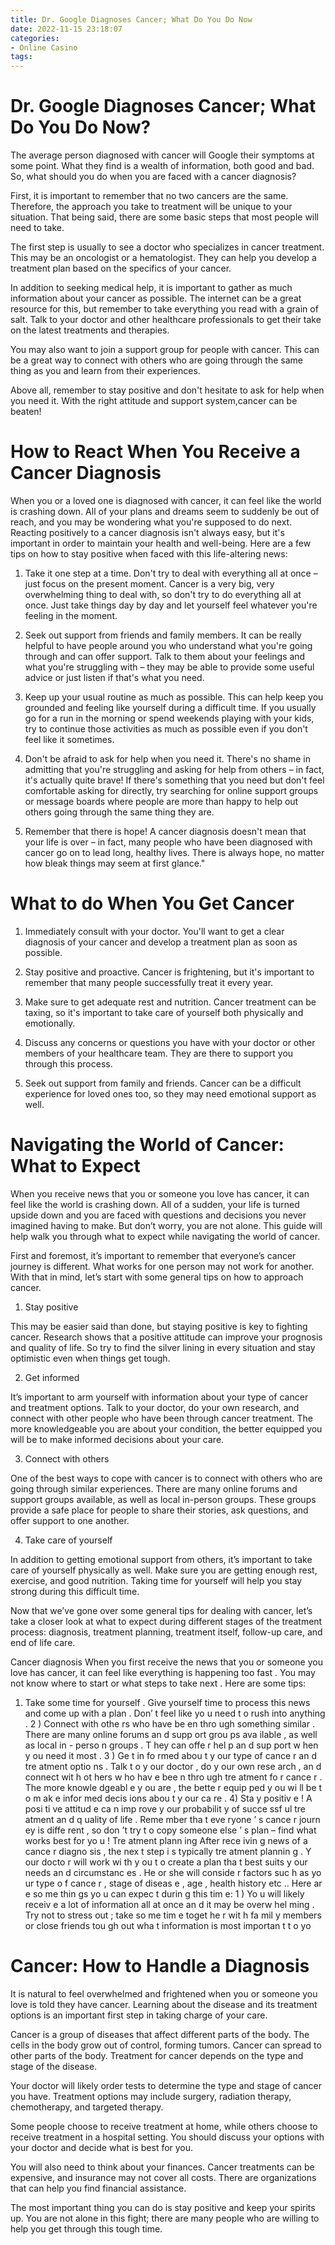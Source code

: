 ```yaml
---
title: Dr. Google Diagnoses Cancer; What Do You Do Now
date: 2022-11-15 23:18:07
categories:
- Online Casino
tags:
---
```



#  Dr. Google Diagnoses Cancer; What Do You Do Now?

The average person diagnosed with cancer will Google their symptoms at some point. What they find is a wealth of information, both good and bad. So, what should you do when you are faced with a cancer diagnosis?

First, it is important to remember that no two cancers are the same. Therefore, the approach you take to treatment will be unique to your situation. That being said, there are some basic steps that most people will need to take.

The first step is usually to see a doctor who specializes in cancer treatment. This may be an oncologist or a hematologist. They can help you develop a treatment plan based on the specifics of your cancer.

In addition to seeking medical help, it is important to gather as much information about your cancer as possible. The internet can be a great resource for this, but remember to take everything you read with a grain of salt. Talk to your doctor and other healthcare professionals to get their take on the latest treatments and therapies.

You may also want to join a support group for people with cancer. This can be a great way to connect with others who are going through the same thing as you and learn from their experiences.

Above all, remember to stay positive and don't hesitate to ask for help when you need it. With the right attitude and support system,cancer can be beaten!

#  How to React When You Receive a Cancer Diagnosis

When you or a loved one is diagnosed with cancer, it can feel like the world is crashing down. All of your plans and dreams seem to suddenly be out of reach, and you may be wondering what you're supposed to do next. Reacting positively to a cancer diagnosis isn't always easy, but it's important in order to maintain your health and well-being. Here are a few tips on how to stay positive when faced with this life-altering news:

1. Take it one step at a time. Don't try to deal with everything all at once – just focus on the present moment. Cancer is a very big, very overwhelming thing to deal with, so don't try to do everything all at once. Just take things day by day and let yourself feel whatever you're feeling in the moment.

2. Seek out support from friends and family members. It can be really helpful to have people around you who understand what you're going through and can offer support. Talk to them about your feelings and what you're struggling with – they may be able to provide some useful advice or just listen if that's what you need.

3. Keep up your usual routine as much as possible. This can help keep you grounded and feeling like yourself during a difficult time. If you usually go for a run in the morning or spend weekends playing with your kids, try to continue those activities as much as possible even if you don't feel like it sometimes.

4. Don't be afraid to ask for help when you need it. There's no shame in admitting that you're struggling and asking for help from others – in fact, it's actually quite brave! If there's something that you need but don't feel comfortable asking for directly, try searching for online support groups or message boards where people are more than happy to help out others going through the same thing they are.

5. Remember that there is hope! A cancer diagnosis doesn't mean that your life is over – in fact, many people who have been diagnosed with cancer go on to lead long, healthy lives. There is always hope, no matter how bleak things may seem at first glance."

#  What to do When You Get Cancer

1. Immediately consult with your doctor. You'll want to get a clear diagnosis of your cancer and develop a treatment plan as soon as possible.

2. Stay positive and proactive. Cancer is frightening, but it's important to remember that many people successfully treat it every year.

3. Make sure to get adequate rest and nutrition. Cancer treatment can be taxing, so it's important to take care of yourself both physically and emotionally.

4. Discuss any concerns or questions you have with your doctor or other members of your healthcare team. They are there to support you through this process.

5. Seek out support from family and friends. Cancer can be a difficult experience for loved ones too, so they may need emotional support as well.

#  Navigating the World of Cancer: What to Expect

When you receive news that you or someone you love has cancer, it can feel like the world is crashing down. All of a sudden, your life is turned upside down and you are faced with questions and decisions you never imagined having to make. But don’t worry, you are not alone. This guide will help walk you through what to expect while navigating the world of cancer.

First and foremost, it’s important to remember that everyone’s cancer journey is different. What works for one person may not work for another. With that in mind, let’s start with some general tips on how to approach cancer.

1. Stay positive

This may be easier said than done, but staying positive is key to fighting cancer. Research shows that a positive attitude can improve your prognosis and quality of life. So try to find the silver lining in every situation and stay optimistic even when things get tough.

2. Get informed

It’s important to arm yourself with information about your type of cancer and treatment options. Talk to your doctor, do your own research, and connect with other people who have been through cancer treatment. The more knowledgeable you are about your condition, the better equipped you will be to make informed decisions about your care.

3. Connect with others

One of the best ways to cope with cancer is to connect with others who are going through similar experiences. There are many online forums and support groups available, as well as local in-person groups. These groups provide a safe place for people to share their stories, ask questions, and offer support to one another.

4. Take care of yourself

In addition to getting emotional support from others, it’s important to take care of yourself physically as well. Make sure you are getting enough rest, exercise, and good nutrition. Taking time for yourself will help you stay strong during this difficult time.

Now that we’ve gone over some general tips for dealing with cancer, let’s take a closer look at what to expect during different stages of the treatment process: diagnosis, treatment planning, treatment itself, follow-up care, and end of life care.  

  

  

  Cancer diagnosis  When you first receive the news that you or someone you love has cancer, it can feel like everything is happening too fast . You may not know where to start or what steps to take next . Here are some tips: 

 1) Take some time for yourself . Give yourself time to process this news and come up with a plan . Don’ t feel like yo u need t o rush into anything . 2 ) Connect with othe rs who have be en thro ugh something similar . There are many online forums an d supp ort grou ps ava ilable , as well as local in - perso n groups . T hey can offe r hel p an d sup port w hen y ou need it most . 3 ) Ge t in fo rmed abou t y our type of cance r an d tre atment optio ns . Talk t o y our doctor , do y our own rese arch , an d connect wit h ot hers w ho hav e bee n thro ugh tre atment fo r cance r . The more knowle dgeabl e y ou are , the bette r equip ped y ou wi ll be t o m ak e infor med decis ions abou t y our ca re . 4) Sta y positiv e ! A posi ti ve attitud e ca n imp rove y our probabilit y of succe ssf ul tre atment an d q uality of life . Reme mber tha t eve ryone ’ s cance r journ ey is diffe rent , so don ’t try t o copy someone else ’ s plan – find what works best for yo u ! Tre atment plann ing After rece ivin g news of a cance r diagno sis , the nex t step i s typically tre atment plannin g . Y our docto r will work wi th y ou t o create a plan tha t best suits y our needs an d circumstanc es . He or she will conside r factors suc h as yo ur type o f cance r , stage of diseas e , age , health history etc .. Here ar e so me thin gs yo u can expec t durin g this tim e: 1 ) Yo u will likely receiv e a lot of information all at once an d it may be overw hel ming . Try not to stress out ; take so me tim e toget he r wit h fa mil y members or close friends tou gh out wha t information is most importan t t o yo

#  Cancer: How to Handle a Diagnosis

It is natural to feel overwhelmed and frightened when you or someone you love is told they have cancer. Learning about the disease and its treatment options is an important first step in taking charge of your care.

Cancer is a group of diseases that affect different parts of the body. The cells in the body grow out of control, forming tumors. Cancer can spread to other parts of the body. Treatment for cancer depends on the type and stage of the disease.

Your doctor will likely order tests to determine the type and stage of cancer you have. Treatment options may include surgery, radiation therapy, chemotherapy, and targeted therapy.

Some people choose to receive treatment at home, while others choose to receive treatment in a hospital setting. You should discuss your options with your doctor and decide what is best for you.

You will also need to think about your finances. Cancer treatments can be expensive, and insurance may not cover all costs. There are organizations that can help you find financial assistance.

The most important thing you can do is stay positive and keep your spirits up. You are not alone in this fight; there are many people who are willing to help you get through this tough time.